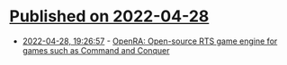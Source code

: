# [Published on 2022-04-28](index.md)

* [2022-04-28, 19:26:57](https://news.ycombinator.com/item?id=31197091) - [OpenRA: Open-source RTS game engine for games such as Command and Conquer](https://github.com/OpenRA/OpenRA)
